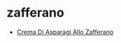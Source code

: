 # zafferano

 * [Crema Di Asparagi Allo Zafferano](../index/c/crema-di-asparagi-allo-zafferano-101057.json)
